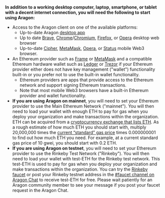 <p>
	<strong>In addition to a working desktop computer, laptop, smartphone, or tablet with a decent internet connection, you will need the following to start using Aragon:</strong>
</p>
<ul>
	<li>Access to the Aragon client on one of the available platforms:<br>
	<ul>
		<li>Up-to-date Aragon <a href="https://github.com/aragon/aragon-desktop/releases" target="_blank">desktop app</a> </li>
		<li>Up to date <a href="https://brave.com/" target="_blank">Brave</a>, <a href="https://www.google.com/chrome/" target="_blank">Chrome</a>/<a href="https://www.chromium.org/getting-involved/download-chromium" target="_blank">Chromium</a>, <a href="https://www.mozilla.org/firefox/" target="_blank">Firefox</a>, or <a href="https://www.opera.com/download" target="_blank">Opera</a> desktop web browser</li>
		<li>Up-to-date <a href="https://www.cipherbrowser.com/" target="_blank">Cipher</a>, <a href="https://metamask.io" target="_blank">MetaMask</a>, <a href="https://www.opera.com/crypto" target="_blank">Opera</a>, or <a href="https://status.im/" target="_blank">Status</a> mobile Web3 browser.</li>
	</ul>
	</li>
	<li>An Ethereum provider such as <a href="https://frame.sh/" target="_blank">Frame</a> or <a href="https://metamask.io/" target="_blank">MetaMask</a> and a compatible Ethereum hardware wallet such as <a href="https://www.ledger.com/" target="_blank">Ledger</a> or <a href="https://trezor.io/" target="_blank">Trezor</a> if your Ethereum provider either does not have key management ("wallet") functionality built-in or you prefer not to use the built-in wallet functionality.
	<ul>
		<li>Ethereum providers are apps that provide access to the Ethereum network and support signing Ethereum transactions.</li>
		<li>Note that most mobile Web3 browsers have a built-in Ethereum provider and wallet functionality.</li>
	</ul>
	</li>
	<li><strong>If you are using Aragon on mainnet</strong>, you will need to set your Ethereum provider to use the Main Ethereum Network ("mainnet"). You will then need to load your wallet with enough ETH to pay for gas when you deploy your organization and make transactions within the organization. ETH can be acquired from a <a href="https://docs.ethhub.io/using-ethereum/how-to-buy-ether/" target="_blank">cryptocurrency exchange that lists ETH</a>. As a rough estimate of how much ETH you should start with, multiply 20,000,000 times the <a href="https://ethgasstation.info/" target="_blank">current “standard” gas price</a> times 0.000000001 to find out how much ETH you need. For example, at a current standard gas price of 10 gwei, you should start with 0.2 ETH.</li>
	<li><strong>If you are using Aragon on testnet</strong>, you will need to set your Ethereum provider to use the Rinkeby Test Network ("Rinkeby"). You will then need to load your wallet with test-ETH for the Rinkeby test network. This test-ETH is used to pay for gas when you deploy your organization and make transactions within the organization. You can try the <a href="https://faucet.rinkeby.io/" target="_blank">Rinkeby faucet</a> or post your Rinkeby testnet address in the <a href="https://aragon.chat/faucet" target="_blank">#faucet channel on Aragon Chat</a> to receive test-ETH for free. Please wait patiently for an Aragon community member to see your message if you post your faucet request in the Aragon Chat.</li>
</ul>
